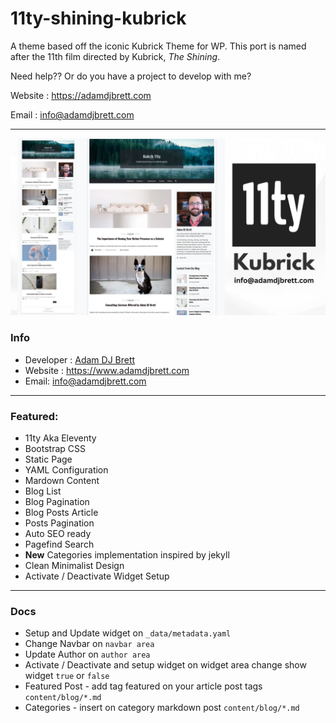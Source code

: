 # 11ty-shining-kubrick

A theme based off the iconic Kubrick Theme for WP. This port is named after the 11th film directed by Kubrick, *The Shining*.

Need help?? Or do you have a project to develop with me?

Website : https://adamdjbrett.com

Email : info@adamdjbrett.com

---

![kubrick 11ty](kubrick.jpg)

### Info

+ Developer : [Adam DJ Brett](https://www.adamdjbrett.com)
+ Website : https://www.adamdjbrett.com
+ Email: info@adamdjbrett.com

---

### Featured:

+ 11ty Aka Eleventy
+ Bootstrap CSS
+ Static Page
+ YAML Configuration
+ Mardown Content
+ Blog List
+ Blog Pagination
+ Blog Posts Article
+ Posts Pagination
+ Auto SEO ready
+ Pagefind Search
+ **New** Categories implementation inspired by jekyll
+ Clean Minimalist Design
+ Activate / Deactivate Widget Setup

---

### Docs

+ Setup and Update widget on `_data/metadata.yaml`
+ Change Navbar on `navbar area`
+ Update Author on `author area`
+ Activate / Deactivate and setup widget on widget area change show widget `true` or `false`
+ Featured Post - add tag featured on your article post tags `content/blog/*.md`
+ Categories - insert on category markdown post `content/blog/*.md`


